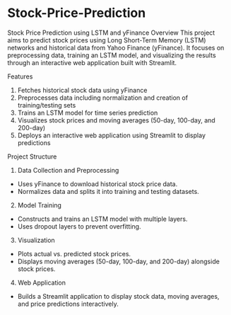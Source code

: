 # Stock-Price-Prediction

Stock Price Prediction using LSTM and yFinance
Overview
This project aims to predict stock prices using Long Short-Term Memory (LSTM) networks and historical data from Yahoo Finance (yFinance). It focuses on preprocessing data, training an LSTM model, and visualizing the results through an interactive web application built with Streamlit.

Features
1. Fetches historical stock data using yFinance
2. Preprocesses data including normalization and creation of training/testing sets
3. Trains an LSTM model for time series prediction
4. Visualizes stock prices and moving averages (50-day, 100-day, and 200-day)
5. Deploys an interactive web application using Streamlit to display predictions

Project Structure
1. Data Collection and Preprocessing
  - Uses yFinance to download historical stock price data.
  - Normalizes data and splits it into training and testing datasets.
2. Model Training
  - Constructs and trains an LSTM model with multiple layers.
  - Uses dropout layers to prevent overfitting.
3. Visualization
  - Plots actual vs. predicted stock prices.
  - Displays moving averages (50-day, 100-day, and 200-day) alongside stock prices.
4. Web Application
  - Builds a Streamlit application to display stock data, moving averages, and price predictions interactively.
